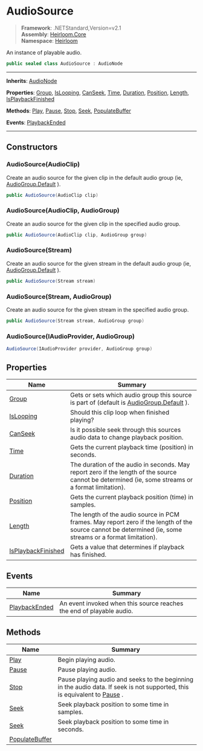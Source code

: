 # AudioSource

> **Framework**: .NETStandard,Version=v2.1  
> **Assembly**: [Heirloom.Core][0]  
> **Namespace**: [Heirloom][0]  

An instance of playable audio.

```cs
public sealed class AudioSource : AudioNode
```

--------------------------------------------------------------------------------

**Inherits**: [AudioNode][1]

**Properties**: [Group][2], [IsLooping][3], [CanSeek][4], [Time][5], [Duration][6], [Position][7], [Length][8], [IsPlaybackFinished][9]

**Methods**: [Play][10], [Pause][11], [Stop][12], [Seek][13], [PopulateBuffer][14]

**Events**: [PlaybackEnded][15]

--------------------------------------------------------------------------------

## Constructors

### AudioSource(AudioClip)

Create an audio source for the given clip in the default audio group (ie, [AudioGroup.Default][16] ).

```cs
public AudioSource(AudioClip clip)
```

### AudioSource(AudioClip, AudioGroup)

Create an audio source for the given clip in the specified audio group.

```cs
public AudioSource(AudioClip clip, AudioGroup group)
```

### AudioSource(Stream)

Create an audio source for the given stream in the default audio group (ie, [AudioGroup.Default][16] ).

```cs
public AudioSource(Stream stream)
```

### AudioSource(Stream, AudioGroup)

Create an audio source for the given stream in the specified audio group.

```cs
public AudioSource(Stream stream, AudioGroup group)
```

### AudioSource(IAudioProvider, AudioGroup)

```cs
AudioSource(IAudioProvider provider, AudioGroup group)
```

## Properties

| Name                    | Summary                                                                                                                                                   |
|-------------------------|-----------------------------------------------------------------------------------------------------------------------------------------------------------|
| [Group][2]              | Gets or sets which audio group this source is part of (default is [AudioGroup.Default][16] ).                                                             |
| [IsLooping][3]          | Should this clip loop when finished playing?                                                                                                              |
| [CanSeek][4]            | Is it possible seek through this sources audio data to change playback position.                                                                          |
| [Time][5]               | Gets the current playback time (position) in seconds.                                                                                                     |
| [Duration][6]           | The duration of the audio in seconds. May report zero if the length of the source cannot be determined (ie, some streams or a format limitation).         |
| [Position][7]           | Gets the current playback position (time) in samples.                                                                                                     |
| [Length][8]             | The length of the audio source in PCM frames. May report zero if the length of the source cannot be determined (ie, some streams or a format limitation). |
| [IsPlaybackFinished][9] | Gets a value that determines if playback has finished.                                                                                                    |

## Events

| Name                | Summary                                                              |
|---------------------|----------------------------------------------------------------------|
| [PlaybackEnded][15] | An event invoked when this source reaches the end of playable audio. |

## Methods

| Name                 | Summary                                                                                                                         |
|----------------------|---------------------------------------------------------------------------------------------------------------------------------|
| [Play][10]           | Begin playing audio.                                                                                                            |
| [Pause][11]          | Pause playing audio.                                                                                                            |
| [Stop][12]           | Pause playing audio and seeks to the beginning in the audio data. If seek is not supported, this is equivalent to [Pause][11] . |
| [Seek][13]           | Seek playback position to some time in samples.                                                                                 |
| [Seek][13]           | Seek playback position to some time in seconds.                                                                                 |
| [PopulateBuffer][14] |                                                                                                                                 |

[0]: ..\Heirloom.Core.md
[1]: Heirloom.AudioNode.md
[2]: Heirloom.AudioSource.Group.md
[3]: Heirloom.AudioSource.IsLooping.md
[4]: Heirloom.AudioSource.CanSeek.md
[5]: Heirloom.AudioSource.Time.md
[6]: Heirloom.AudioSource.Duration.md
[7]: Heirloom.AudioSource.Position.md
[8]: Heirloom.AudioSource.Length.md
[9]: Heirloom.AudioSource.IsPlaybackFinished.md
[10]: Heirloom.AudioSource.Play.md
[11]: Heirloom.AudioSource.Pause.md
[12]: Heirloom.AudioSource.Stop.md
[13]: Heirloom.AudioSource.Seek.md
[14]: Heirloom.AudioSource.PopulateBuffer.md
[15]: Heirloom.AudioSource.PlaybackEnded.md
[16]: Heirloom.AudioGroup.Default.md
